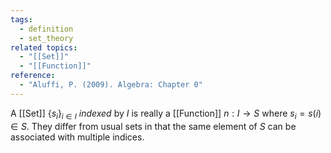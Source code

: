 ```yaml
---
tags:
  - definition
  - set_theory
related topics:
  - "[[Set]]"
  - "[[Function]]"
reference:
  - "Aluffi, P. (2009). Algebra: Chapter 0"
---
```

A [[Set]] $\{s_i\}_{i\in I}$ _indexed_ by $I$ is really a [[Function]] $n:I\to S$ where $s_i = s(i) \in S$. They differ from usual sets in that the same element of $S$ can be associated with multiple indices.